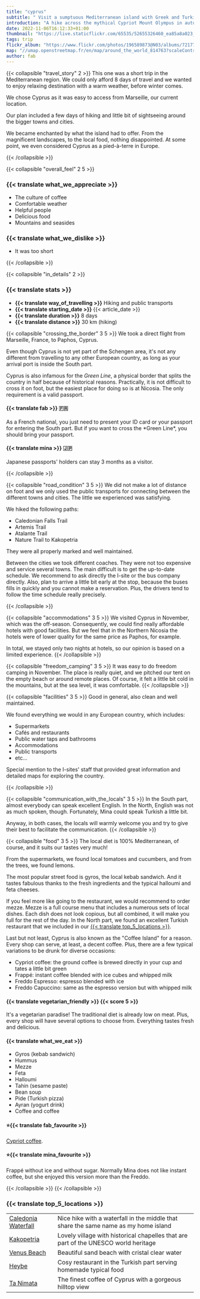 ```yaml
---
title: "cyprus"
subtitle: " Visit a sumptuous Mediterranean island with Greek and Turkish influences."
introduction: "A hike across the mythical Cypriot Mount Olympus in autumn."
date: 2022-11-06T16:12:33+01:00
thumbnail: "https://live.staticflickr.com/65535/52655326460_ea85a8a023_c.jpg"
tags: trip
flickr_album: "https://www.flickr.com/photos/196589873@N03/albums/72177720305588577"
map: "//umap.openstreetmap.fr/en/map/around_the_world_814763?scaleControl=false&miniMap=false&scrollWheelZoom=false&zoomControl=true&allowEdit=false&moreControl=true&searchControl=null&tilelayersControl=null&embedControl=null&datalayersControl=true&onLoadPanel=undefined&captionBar=false&datalayers=2568117#8/35.0615/33.2007"
author: fab
---
```

{{< collapsible "travel_story" 2 >}}
This one was a short trip in the Mediterranean region. We could only afford 8 days of travel and we wanted to enjoy relaxing destination with a warm weather, before winter comes.

We chose Cyprus as it was easy to access from Marseille, our current location.

Our plan included a few days of hiking and little bit of sightseeing around the bigger towns and cities.

We became enchanted by what the island had to offer. From the magnificent landscapes, to the local food, nothing disappointed.
At some point, we even considered Cyprus as a pied-à-terre in Europe.

{{< /collapsible >}}

{{< collapsible "overall_feel" 2 5 >}}
<h3>{{< translate what_we_appreciate >}}</h3>

- The culture of coffee
- Comfortable weather
- Helpful people
- Delicious food
- Mountains and seasides
  
<h3>{{< translate what_we_dislike >}}</h3>

- It was too short

{{< /collapsible >}}

{{< collapsible "in_details" 2 >}}

<h3>{{< translate stats >}}</h3>
<ul>
<li><b>{{< translate way_of_travelling >}}</b> Hiking and public transports</li>
<li><b>{{< translate starting_date >}} </b>{{< article_date >}}</li> 
<li><b>{{< translate duration >}}</b> 8 days</li>
<li><b>{{< translate distance >}}</b> 30 km (hiking)</li>
</ul>

{{< collapsible "crossing_the_border" 3 5 >}}
We took a direct flight from Marseille, France, to Paphos, Cyprus.

Even though Cyprus is not yet part of the Schengen area, it's not any different from travelling to any other European country, as long as your arrival port is inside the South part.

Cyprus is also infamous for the *Green Line*, a physical border that splits the country in half because of historical reasons.
Practically, it is not difficult to cross it on foot, but the easiest place for doing so is at Nicosia. The only requirement is a valid passport. 

<h4>{{< translate fab >}} 🇫🇷</h4>
As a French national, you just need to present your ID card or your passport for entering the South part. But if you want to cross the *Green Line*, you should bring your passport.

<h4>{{< translate mina >}} 🇯🇵</h4>
Japanese passports' holders can stay 3 months as a visitor.

{{< /collapsible >}}

{{< collapsible "road_condition" 3 5 >}}
We did not make a lot of distance on foot and we only used the public transports for connecting between the different towns and cities.
The little we experienced was satisfying.

We hiked the following paths:
- Caledonian Falls Trail
- Artemis Trail
- Atalante Trail
- Nature Trail to Kakopetria 

They were all properly marked and well maintained.

Between the cities we took different coaches. They were not too expensive and service several towns. The main difficult is to get the up-to-date schedule. We recommend to ask directly the I-site or the bus company directly. Also, plan to arrive a little bit early at the stop, because the buses fills in quickly and you cannot make a reservation. Plus, the drivers tend to follow the time schedule really precisely.

{{< /collapsible >}}

{{< collapsible "accommodations" 3 5 >}}
We visited Cyprus in November, which was the off-season. Consequently, we could find really affordable hotels with good facilities. But we feel that in the Northern Nicosia the hotels were of lower quality for the same price as Paphos, for example.

In total, we stayed only two nights at hotels, so our opinion is based on a limited experience.
{{< /collapsible >}}

{{< collapsible "freedom_camping" 3 5 >}}
It was easy to do freedom camping in November. The place is really quiet, and we pitched our tent on the empty beach or around remote places.
Of course, it felt a little bit cold in the mountains, but at the sea level, it was comfortable.
{{< /collapsible >}}

{{< collapsible "facilities" 3 5 >}}
Good in general, also clean and well maintained.

We found everything we would in any European country, which includes:
- Supermarkets
- Cafés and restaurants
- Public water taps and bathrooms
- Accommodations
- Public transports
- etc...

Special mention to the I-sites' staff that provided great information and detailed maps for exploring the country.

{{< /collapsible >}}

{{< collapsible "communication_with_the_locals" 3 5 >}}
In the South part, almost everybody can speak excellent English. In the North, English was not as much spoken, though. Fortunately, Mina could speak Turkish a little bit.

Anyway, in both cases, the locals will warmly welcome you and try to give their best to facilitate the communication.
{{< /collapsible >}}

{{< collapsible "food" 3 5 >}}
The local diet is 100% Mediterranean, of course, and it suits our tastes very much!

From the supermarkets, we found local tomatoes and cucumbers, and from the trees, we found lemons.

The most popular street food is gyros, the local kebab sandwich. And it tastes fabulous thanks to the fresh ingredients and the typical halloumi and feta cheeses.

If you feel more like going to the restaurant, we would recommend to order mezze. Mezze is a full course menu that includes a numerous sets of local dishes. Each dish does not look copious, but all combined, it will make you full for the rest of the day.
In the North part, we found an excellent Turkish restaurant that we included in our [{{< translate top_5_locations >}}](#hahahugoshortcode-s3-hbhb).

Last but not least, Cyprus is also known as the "Coffee Island" for a reason. Every shop can serve, at least, a decent coffee. Plus, there are a few typical variations to be drunk for diverse occasions:
- Cypriot coffee: the ground coffee is brewed directly in your cup and tates a little bit green
- Frappé: instant coffee blended with ice cubes and whipped milk
- Freddo Espresso: espresso blended with ice
- Freddo Capuccino: same as the espresso version but with whipped milk

<h4>{{< translate vegetarian_friendly >}} {{< score 5 >}}</h4>
It's a vegetarian paradise! The traditional diet is already low on meat. Plus, every shop will have several options to choose from. Everything tastes fresh and delicious.
<h4>{{< translate what_we_eat >}}</h4> 

- Gyros (kebab sandwich)
- Hummus
- Mezze
- Feta
- Halloumi
- Tahin (sesame paste)
- Bean soup
- Pide (Turkish pizza)
- Ayran (yogurt drink)
- Coffee and coffee



<h4>⭐{{< translate fab_favourite >}}</h4>

[Cypriot coffee](https://www.gcharalambous.com/).

<h4>⭐{{< translate mina_favourite >}}</h4>

Frappé without ice and without sugar. Normally Mina does not like instant coffee, but she enjoyed this version more than the Freddo.

{{< /collapsible >}}
{{< /collapsible >}}

### {{< translate top_5_locations >}}
|             |             |
|-------------|-------------|
|   [Caledonia Waterfall](https://goo.gl/maps/oM9sn2QS2iE986Cr5)    |   Nice hike with a waterfall in the middle that share the same name as my home island    |
|   [ Kakopetria ](https://goo.gl/maps/4fnenYkRz6U3ica16)    |   Lovely village with historical chapelles that are part of the UNESCO world heritage    |
|   [Venus Beach](https://goo.gl/maps/Yjf5kmvHsNWcJnVF6)    |   Beautiful sand beach with cristal clear water   |
|   [Heybe](https://goo.gl/maps/iKQDHXXu1BBug7vT7)    |   Cosy restaurant in the Turkish part serving homemade typical food   |
|   [Ta Nimata](https://goo.gl/maps/KvtS6caDc9wvp4jV9)    |   The finest coffee of Cyprus with a gorgeous hilltop view    |

